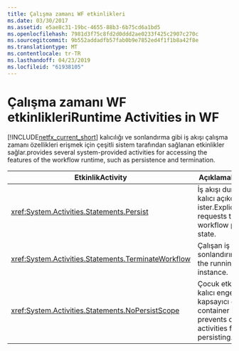 ```yaml
---
title: Çalışma zamanı WF etkinlikleri
ms.date: 03/30/2017
ms.assetid: e5ae8c31-19bc-4655-88b3-6b75cd6a1bd5
ms.openlocfilehash: 7981d3f75c8fd2d0ddd2ae0233f425c2907c270c
ms.sourcegitcommit: 9b552addadfb57fab0b9e7852ed4f1f1b8a42f8e
ms.translationtype: MT
ms.contentlocale: tr-TR
ms.lasthandoff: 04/23/2019
ms.locfileid: "61938105"
---
```

# <a name="runtime-activities-in-wf"></a><span data-ttu-id="fdcac-102">Çalışma zamanı WF etkinlikleri</span><span class="sxs-lookup"><span data-stu-id="fdcac-102">Runtime Activities in WF</span></span>
[!INCLUDE[netfx_current_short](../../../includes/netfx-current-short-md.md)] <span data-ttu-id="fdcac-103">kalıcılığı ve sonlandırma gibi iş akışı çalışma zamanı özellikleri erişmek için çeşitli sistem tarafından sağlanan etkinlikler sağlar.</span><span class="sxs-lookup"><span data-stu-id="fdcac-103">provides several system-provided activities for accessing the features of the workflow runtime, such as persistence and termination.</span></span>  
  
|<span data-ttu-id="fdcac-104">Etkinlik</span><span class="sxs-lookup"><span data-stu-id="fdcac-104">Activity</span></span>|<span data-ttu-id="fdcac-105">Açıklama</span><span class="sxs-lookup"><span data-stu-id="fdcac-105">Description</span></span>|  
|--------------|-----------------|  
|<xref:System.Activities.Statements.Persist>|<span data-ttu-id="fdcac-106">İş akışı durumuna kalıcı açıkça ister.</span><span class="sxs-lookup"><span data-stu-id="fdcac-106">Explicitly requests that the workflow persist its state.</span></span>|  
|<xref:System.Activities.Statements.TerminateWorkflow>|<span data-ttu-id="fdcac-107">Çalışan iş akışı örneği sonlandırır.</span><span class="sxs-lookup"><span data-stu-id="fdcac-107">Terminates the running workflow instance.</span></span>|  
|<xref:System.Activities.Statements.NoPersistScope>|<span data-ttu-id="fdcac-108">Çocuk etkinliklerinin kalıcı engelleyen bir kapsayıcı etkinliği.</span><span class="sxs-lookup"><span data-stu-id="fdcac-108">A container activity that prevents child activities from persisting.</span></span>|

